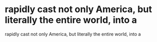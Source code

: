 # rapidly cast not only America, but literally the entire world, into a

rapidly cast not only America, but literally the entire world, into a